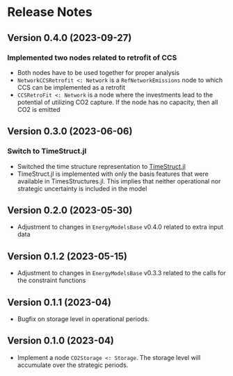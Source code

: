 Release Notes
=============

Version 0.4.0 (2023-09-27)
--------------------------
### Implemented two nodes related to retrofit of CCS
 * Both nodes have to be used together for proper analysis
 * `NetworkCCSRetrofit <: Network` is a `RefNetworkEmissions` node to which CCS can be implemented as a retrofit
 * `CCSRetroFit <: Network` is a node where the investments lead to the potential of utilizing CO2 capture. If the node has no capacity, then all CO2 is emitted

Version 0.3.0 (2023-06-06)
--------------------------
### Switch to TimeStruct.jl
 * Switched the time structure representation to [TimeStruct.jl](https://gitlab.sintef.no/julia-one-sintef/timestruct.jl)
 * TimeStruct.jl is implemented with only the basis features that were available in TimesStructures.jl. This implies that neither operational nor strategic uncertainty is included in the model

Version 0.2.0 (2023-05-30)
--------------------------
 * Adjustment to changes in `EnergyModelsBase` v0.4.0 related to extra input data

Version 0.1.2 (2023-05-15)
--------------------------
 * Adjustment to changes in `EnergyModelsBase` v0.3.3 related to the calls for the constraint functions

Version 0.1.1 (2023-04)
--------------------------
* Bugfix on storage level in operational periods.

Version 0.1.0 (2023-04)
--------------------------
* Implement a node `CO2Storage <: Storage`. The storage level will accumulate
  over the strategic periods.
